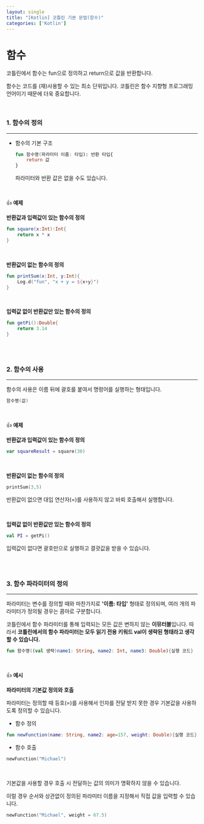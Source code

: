 ```yaml
---
layout: single
title: "[Kotlin] 코틀린 기본 문법(함수)"
categories: ['Kotlin']
---
```




# 함수

코틀린에서 함수는 fun으로 정의하고 return으로 값을 반환합니다. 

함수는 코드를 (재)사용할 수 있는 최소 단위입니다. 코틀린은 함수 지향형 프로그래밍 언어이기 때문에 더욱 중요합니다. 

<br>

### 1. 함수의 정의

---

* 함수의 기본 구조

  ```kotlin
  fun 함수명(파라미터 이름: 타입): 반환 타입{
      return 값
  }
  ```

  파라미터와 반환 값은 없을 수도 있습니다. 

<br>

👍 **예제**

**반환값과 입력값이 있는 함수의 정의**

```kotlin
fun square(x:Int):Int{
    return x * x
}
```

<br>

**반환값이 없는 함수의 정의**

```kotlin
fun printSum(x:Int, y:Int){
    Log.d("fun", "x + y = ${x+y}")
}
```

<br>

**입력값 없이 반환값만 있는 함수의 정의**

```kotlin
fun getPi():Double{
    return 3.14
}
```

<br>

<br>

### 2. 함수의 사용

---

함수의 사용은 이름 뒤에 괄호를 붙여서 명령어를 실행하는 형태입니다. 

```kotlin
함수명(값)
```

<br>

👍 **예제**

**반환값과 입력값이 있는 함수의 정의**

```kotlin
var squareResult = square(30)
```

<br>

**반환값이 없는 함수의 정의**

```kotlin
printSum(3,5)
```

반환값이 없으면 대입 연산자(=)를 사용하지 않고 바뢰 호출해서 실행합니다. 

<br>

**입력값 없이 반환값만 있는 함수의 정의**

```kotlin
val PI = getPi()
```

입력값이 없다면 괄호만으로 실행하고 결괏값을 받을 수 있습니다. 

<br>

<br>

### 3. 함수 파라미터의 정의

---

파라미터는 변수를 정의할 때와 마찬가지로 **'이름: 타입'** 형태로 정의되며, 여러 개의 파라미터가 정의될 경우는 콤마로 구분합니다. 

코틀린에서 함수 파라미터를 통해 입력되는 모든 값은 변하지 않는 **이뮤터블**입니다. 따라서 **코틀린에서의 함수 파라미터는 모두 읽기 전용 키워드 val이 생략된 형태라고 생각할 수 있습니다.**

```kotlin
fun 함수명((val 생략)name1: String, name2: Int, name3: Double){실행 코드}
```

<br>

👍 **예시**

**파라미터의 기본값 정의와 호출**

파라미터는 정의할 때 등호(=)를 사용해서 인자를 전달 받지 못한 경우 기본값을 사용하도록 정의할 수 있습니다. 

* 함수 정의

```kotlin
fun newFunction(name: String, name2: age=157, weight: Double){실행 코드}
```

* 함수 호출

```kotlin
newFunction("Michael")
```

<br>

기본값을 사용할 경우 호출 시 전달하는 값의 의미가 명확하지 않을 수 있습니다. 

이럴 경우 순서와 상관없이 정의된 파라미터 이름을 지정해서 직접 값을 입력할 수 있습니다. 

```kotlin
newFunction("Michael", weight = 67.5)
```

<br>

<br>
